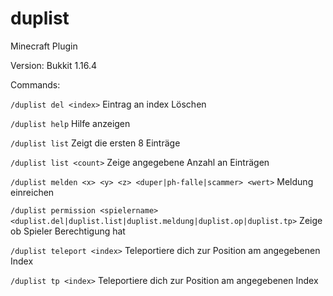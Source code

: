 # duplist

Minecraft Plugin

Version: Bukkit 1.16.4

Commands:

`/duplist del <index>` Eintrag an index Löschen

`/duplist help` Hilfe anzeigen

`/duplist list` Zeigt die ersten 8 Einträge

`/duplist list <count>` Zeige angegebene Anzahl an Einträgen

`/duplist melden <x> <y> <z> <duper|ph-falle|scammer> <wert>` Meldung einreichen

`/duplist permission <spielername> <duplist.del|duplist.list|duplist.meldung|duplist.op|duplist.tp>` Zeige ob Spieler Berechtigung hat

`/duplist teleport <index>` Teleportiere dich zur Position am angegebenen Index

`/duplist tp <index>` Teleportiere dich zur Position am angegebenen Index
